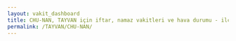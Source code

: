 ```yaml
---
layout: vakit_dashboard
title: CHU-NAN, TAYVAN için iftar, namaz vakitleri ve hava durumu - ilçe/eyalet seç
permalink: /TAYVAN/CHU-NAN/
---
```


<script type="text/javascript">
  var GLOBAL_COUNTRY = 'TAYVAN';
  var GLOBAL_CITY = 'CHU-NAN';
  var GLOBAL_STATE = '';
  var lat = 72;
  var lon = 21;
</script>
